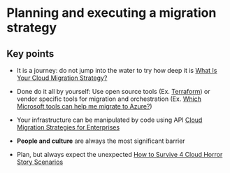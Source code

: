 # Planning and executing a migration strategy

## Key points

* It is a journey: do not jump into the water to try how deep it is [What Is Your Cloud Migration Strategy?](https://www.cloudstrategymag.com/articles/86667-what-is-your-cloud-migration-strategy)

* Done do it all by yourself: Use open source tools (Ex. [Terraform](https://www.terraform.io/)) or vendor specific tools for migration and orchestration (Ex. [Which Microsoft tools can help me migrate to Azure?](http://searchcloudcomputing.techtarget.com/answer/Which-Microsoft-tools-can-help-me-migrate-to-Azure))

* Your infrastructure can be manipulated by code using API [Cloud Migration Strategies for Enterprises](https://dzone.com/articles/cloud-migration-strategies-for-enterprises)

* **People and culture** are always the most significant barrier

* Plan, but always expect the unexpected [How to Survive 4 Cloud Horror Story Scenarios](https://www.cio.com/article/2460967/cloud-computing/how-to-survive-4-cloud-horror-stories.html)